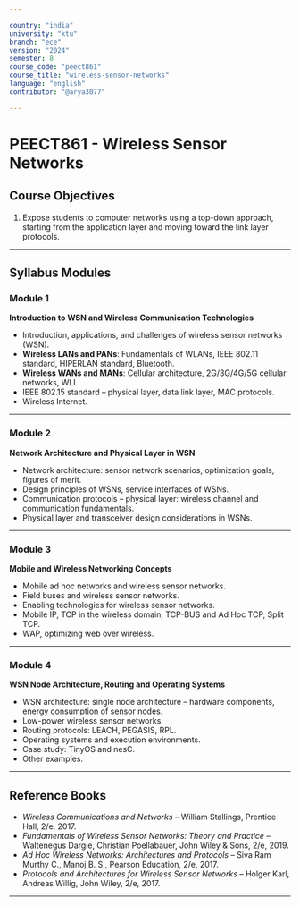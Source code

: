 ```yaml
---

country: "india"
university: "ktu"
branch: "ece"
version: "2024"
semester: 8
course_code: "peect861"
course_title: "wireless-sensor-networks"
language: "english"
contributor: "@arya3077"

---
```


# PEECT861 - Wireless Sensor Networks

## Course Objectives

1. Expose students to computer networks using a top-down approach, starting from the application layer and moving toward the link layer protocols.  

---

## Syllabus Modules

### Module 1
**Introduction to WSN and Wireless Communication Technologies**  
- Introduction, applications, and challenges of wireless sensor networks (WSN).  
- **Wireless LANs and PANs**: Fundamentals of WLANs, IEEE 802.11 standard, HIPERLAN standard, Bluetooth.  
- **Wireless WANs and MANs**: Cellular architecture, 2G/3G/4G/5G cellular networks, WLL.  
- IEEE 802.15 standard – physical layer, data link layer, MAC protocols.  
- Wireless Internet.  

---

### Module 2
**Network Architecture and Physical Layer in WSN**  
- Network architecture: sensor network scenarios, optimization goals, figures of merit.  
- Design principles of WSNs, service interfaces of WSNs.  
- Communication protocols – physical layer: wireless channel and communication fundamentals.  
- Physical layer and transceiver design considerations in WSNs.  

---

### Module 3
**Mobile and Wireless Networking Concepts**  
- Mobile ad hoc networks and wireless sensor networks.  
- Field buses and wireless sensor networks.  
- Enabling technologies for wireless sensor networks.  
- Mobile IP, TCP in the wireless domain, TCP-BUS and Ad Hoc TCP, Split TCP.  
- WAP, optimizing web over wireless.  

---

### Module 4
**WSN Node Architecture, Routing and Operating Systems**  
- WSN architecture: single node architecture – hardware components, energy consumption of sensor nodes.  
- Low-power wireless sensor networks.  
- Routing protocols: LEACH, PEGASIS, RPL.  
- Operating systems and execution environments.  
- Case study: TinyOS and nesC.  
- Other examples.  

---

## Reference Books

- *Wireless Communications and Networks* – William Stallings, Prentice Hall, 2/e, 2017.  
- *Fundamentals of Wireless Sensor Networks: Theory and Practice* – Waltenegus Dargie, Christian Poellabauer, John Wiley & Sons, 2/e, 2019.  
- *Ad Hoc Wireless Networks: Architectures and Protocols* – Siva Ram Murthy C., Manoj B. S., Pearson Education, 2/e, 2017.  
- *Protocols and Architectures for Wireless Sensor Networks* – Holger Karl, Andreas Willig, John Wiley, 2/e, 2017.  

---
